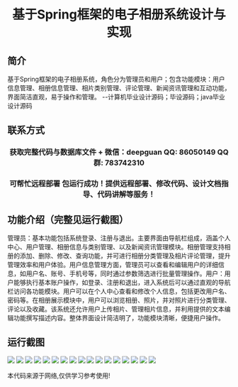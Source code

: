 <p><h1 align="center">基于Spring框架的电子相册系统设计与实现</h1></p>

## 简介
基于Spring框架的电子相册系统，角色分为管理员和用户；包含功能模块：用户信息管理、相册信息管理、相片类别管理、评论管理、新闻资讯管理和互动功能，界面简洁直观，易于操作和管理。    --计算机毕业设计源码；毕设源码；java毕业设计源码


## 联系方式
<p><h3 align="center">获取完整代码与数据库文件 + 微信：deepguan QQ: 86050149 QQ群: 783742310</h3></p>
<p><h3 align="center">可帮忙远程部署 包运行成功！提供远程部署、修改代码、设计文档指导、代码讲解等服务！</h3></p>

## 功能介绍（完整见运行截图）
管理员：基本功能包括系统登录、注册与退出。主要界面由导航栏组成，涵盖个人中心、用户管理、相册信息与类别管理、以及新闻资讯管理模块。相册管理支持相册的添加、删除、修改、查询功能，并可进行相册分类管理及相片评论管理，提升管理效率和用户体验。用户信息管理方面，管理员可以查看和编辑用户的详细信息，如用户名、账号、手机号等，同时通过参数筛选进行批量管理操作。用户：用户能够执行基本账户操作，如登录、注册和退出，进入系统后可以通过直观的导航栏访问各功能模块。用户可以在个人中心查看和修改个人信息，包括更改用户名、密码等。在相册展示模块中，用户可以浏览相册、照片，并对照片进行分类管理、评论以及收藏。该系统还允许用户上传相片、管理相片信息，并利用提供的文本编辑功能撰写描述内容。整体界面设计简洁明了，功能模块清晰，便捷用户操作。


## 运行截图
![](https://bs-1329754181.cos.ap-shanghai.myqcloud.com/ssm/ElectronicAlbumSystem/img/001.jpg)
![](https://bs-1329754181.cos.ap-shanghai.myqcloud.com/ssm/ElectronicAlbumSystem/img/002.jpg)
![](https://bs-1329754181.cos.ap-shanghai.myqcloud.com/ssm/ElectronicAlbumSystem/img/003.jpg)
![](https://bs-1329754181.cos.ap-shanghai.myqcloud.com/ssm/ElectronicAlbumSystem/img/004.jpg)
![](https://bs-1329754181.cos.ap-shanghai.myqcloud.com/ssm/ElectronicAlbumSystem/img/005.jpg)
![](https://bs-1329754181.cos.ap-shanghai.myqcloud.com/ssm/ElectronicAlbumSystem/img/006.jpg)
![](https://bs-1329754181.cos.ap-shanghai.myqcloud.com/ssm/ElectronicAlbumSystem/img/007.jpg)
![](https://bs-1329754181.cos.ap-shanghai.myqcloud.com/ssm/ElectronicAlbumSystem/img/008.jpg)
![](https://bs-1329754181.cos.ap-shanghai.myqcloud.com/ssm/ElectronicAlbumSystem/img/009.jpg)
![](https://bs-1329754181.cos.ap-shanghai.myqcloud.com/ssm/ElectronicAlbumSystem/img/010.jpg)
![](https://bs-1329754181.cos.ap-shanghai.myqcloud.com/ssm/ElectronicAlbumSystem/img/011.jpg)
![](https://bs-1329754181.cos.ap-shanghai.myqcloud.com/ssm/ElectronicAlbumSystem/img/012.jpg)
![](https://bs-1329754181.cos.ap-shanghai.myqcloud.com/ssm/ElectronicAlbumSystem/img/013.jpg)
![](https://bs-1329754181.cos.ap-shanghai.myqcloud.com/ssm/ElectronicAlbumSystem/img/014.jpg)
![](https://bs-1329754181.cos.ap-shanghai.myqcloud.com/ssm/ElectronicAlbumSystem/img/015.jpg)
![](https://bs-1329754181.cos.ap-shanghai.myqcloud.com/ssm/ElectronicAlbumSystem/img/016.jpg)
![](https://bs-1329754181.cos.ap-shanghai.myqcloud.com/ssm/ElectronicAlbumSystem/img/017.jpg)

<p>本代码来源于网络,仅供学习参考使用!</p>
